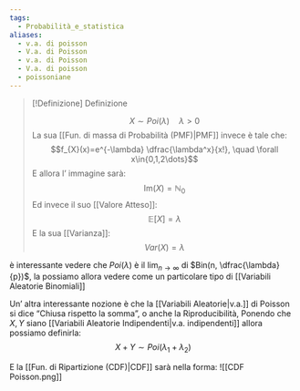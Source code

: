 ```yaml
---
tags:
  - Probabilità_e_statistica
aliases:
  - v.a. di poisson
  - V.a. di Poisson
  - v.a. di Poisson
  - V.a. di poisson
  - poissoniane
---
```


>[!Definizione]  Definizione
>
>$$X\sim Poi(\lambda)\quad \lambda>0$$
>La sua [[Fun. di massa di Probabilità (PMF)|PMF]] invece è tale che:
>$$f_{X}(x)=e^{-\lambda} \dfrac{\lambda^x}{x!}, \quad \forall x\in{0,1,2\dots}$$
>E allora l’ immagine sarà:
>$$\mathrm{Im}(X)=\mathbb{N}_{0}$$
>Ed invece il suo [[Valore Atteso]]:
>$$\mathbb{E}[X]=\lambda$$
>E la sua [[Varianza]]:
>$$Var(X)=\lambda$$


è interessante vedere che $Poi(\lambda)$ è il $\lim_{ n \to \infty }$ di $Bin(n, \dfrac{\lambda}{p})$, la possiamo allora vedere come un particolare tipo di [[Variabili Aleatorie Binomiali]]

Un’ altra interessante nozione è che la [[Variabili Aleatorie|v.a.]] di Poisson si dice “Chiusa rispetto la somma”, o anche la Riproducibilità, Ponendo che $X,Y$ siano [[Variabili Aleatorie Indipendenti|v.a. indipendenti]] allora possiamo definirla:
$$X+Y\sim Poi(\lambda_{1}+\lambda_{2})$$

E la [[Fun. di Ripartizione (CDF)|CDF]] sarà nella forma:
![[CDF Poisson.png]]
